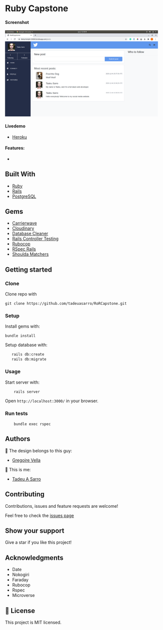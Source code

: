 # Ruby Capstone

#### 

#### 

#### Screenshot

![screenshot](/app/assets/images/screenshot.png)

#### Livedemo
- [Heroku](https://tranquil-atoll-76624.herokuapp.com/)


#### Features:
-

## Built With

- [Ruby](https://www.ruby-lang.org)
- [Rails](https://rubyonrails.org/)
- [PostgreSQL](https://www.postgresql.org/)


## Gems
- [Carrierwave](https://github.com/carrierwaveuploader/carrierwave/)
- [Cloudinary](https://github.com/cloudinary/cloudinary_gem/)
- [Database Cleaner](https://github.com/DatabaseCleaner/database_cleaner/)
- [Rails Controller Testing](https://github.com/rails/rails-controller-testing/)
- [Rubocop](https://github.com/rubocop-hq/rubocop/)
- [RSpec Rails](https://github.com/rspec/rspec-rails/)
- [Shoulda Matchers](https://github.com/thoughtbot/shoulda-matchers/)


## Getting started

### Clone

Clone repo with

```
git clone https://github.com/tadeuasarro/RoRCapstone.git
```

### Setup

Install gems with:

```
bundle install
```

Setup database with:
```
   rails db:create
   rails db:migrate
```

### Usage

Start server with:

```
    rails server
```

Open `http://localhost:3000/` in your browser.

### Run tests

```
    bundle exec rspec
```


## Authors

👤 The design belongs to this guy:
- [Gregoire Vella](https://www.behance.net/gallery/14286087/Twitter-Redesign-of-UI-details)

👤 This is me:

- [Tadeu A Sarro](https://tadeuasarro.web.app)


## Contributing

Contributions, issues and feature requests are welcome!

Feel free to check the [issues page](https://github.com/tadeuasarro/RoRCapstone/issues)


## Show your support

Give a star if you like this project!


## Acknowledgments

- Date
- Nokogiri
- Faraday
- Rubocop
- Rspec
- Microverse


## 📝 License

This project is MIT licensed.